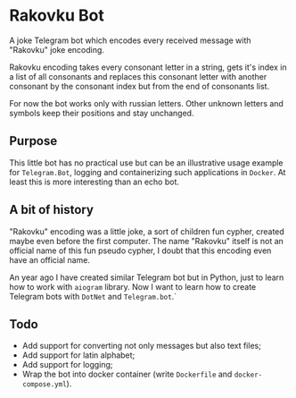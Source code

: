 # Rakovku Bot

A joke Telegram bot which encodes every received message with "Rakovku" joke encoding.

Rakovku encoding takes every consonant letter in a string, gets it's index in a list of all consonants and replaces this consonant letter with another consonant by the consonant index but from the end of consonants list.

For now the bot works only with russian letters. Other unknown letters and symbols keep their positions and stay unchanged.

## Purpose

This little bot has no practical use but can be an illustrative usage example for `Telegram.Bot`, logging and containerizing such applications in `Docker`.
At least this is more interesting than an echo bot.

## A bit of history

"Rakovku" encoding was a little joke, a sort of children fun cypher, created maybe even before the first computer.
The name "Rakovku" itself is not an official name of this fun pseudo cypher, I doubt that this encoding even have an official name.

An year ago I have created similar Telegram bot but in Python, just to learn how to work with `aiogram` library.
Now I want to learn how to create Telegram bots with `DotNet` and `Telegram.bot`.`

## Todo

* Add support for converting not only messages but also text files;
* Add support for latin alphabet;
* Add support for logging;
* Wrap the bot into docker container (write `Dockerfile` and `docker-compose.yml`).
